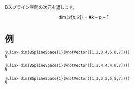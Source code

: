 Bスプライン空間の次元を返します。

$$
\dim(\mathcal{P}[p,k])
=\# k - p -1
$$

# 例

```jldoctest
julia> dim(BSplineSpace{1}(KnotVector([1,2,3,4,5,6,7])))
5

julia> dim(BSplineSpace{1}(KnotVector([1,2,4,4,4,6,7])))
5

julia> dim(BSplineSpace{1}(KnotVector([1,2,3,5,5,5,7])))
5
```
